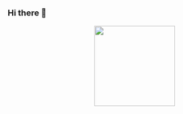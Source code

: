 ### Hi there 👋

<!--
**GiovanniDeAlmeidaCarvalho/GiovanniDeAlmeidaCarvalho** is a ✨ _special_ ✨ repository because its `README.md` (this file) appears on your GitHub profile.
-->

<div align="center">
    <img height='160em' src='https://github-readme-stats-git-master-GiovanniDeAlmeidaCarvalho.vercel.app/api/top-langs/?username=GiovanniDeAlmeidaCarvalho&layout=compact&theme=tokyonight'>
</div>
